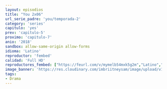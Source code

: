 ```yaml
---
layout: episodios
title: "You 2x06"
url_serie_padre: 'you/temporada-2'
category: 'series'
capitulo: 'yes'
prev: 'capitulo-5'
proximo: 'capitulo-7'
anio: '2018'
sandbox: allow-same-origin allow-forms
idioma: 'Latino'
reproductor: 'fembed'
calidad: 'Full HD'
reproductores_fembed: ["https://feurl.com/v/mymelb54mxk5g2m","Latino","https://feurl.com/v/l0l0qbnz5wzrejk","Latino","https://mstream.space/u6db4pmg9g20","Latino","https://mstream.space/76a006e0vzkb","Latino"]
image_banner: 'https://res.cloudinary.com/imbriitneysam/image/upload/v1546465939/you-banner-min.jpg'
tags:
- Drama
---
```













